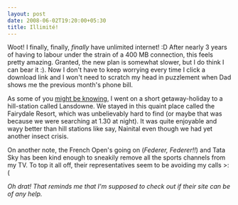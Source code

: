 ```yaml
---
layout: post
date: 2008-06-02T19:20:00+05:30
title: Illimité!
---
```


Woot! I finally, finally, *finally* have unlimited internet! :D After nearly 3 years of having to labour under the strain of a 400 MB connection, this feels pretty amazing. Granted, the new plan is somewhat slower, but I do think I can bear it :). Now I don't have to keep worrying every time I click a download link and I won't need to scratch my head in puzzlement when Dad shows me the previous month's phone bill.

As some of you [might be knowing][1], I went on a short getaway-holiday to a hill-station called Lansdowne. We stayed in this quaint place called the Fairydale Resort, which was unbelievably hard to find (or maybe that was because we were searching at 1.30 at night). It was quite enjoyable and wayy better than hill stations like say, Nainital even though we had yet another insect crisis.

On another note, the French Open's going on (*Federer, Federer!!*) and Tata Sky has been kind enough to sneakily remove all the sports channels from my TV. To top it all off, their representatives seem to be avoiding my calls >:(

*Oh drat! That reminds me that I'm supposed to check out if their site can be of any help.*

[1]: http://partingthesilk.blogspot.com/2008/05/german-french-and-short-short-short.html
